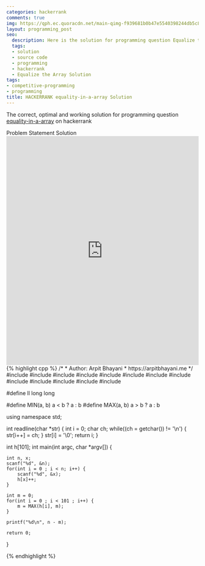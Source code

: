 ```yaml
---
categories: hackerrank
comments: true
img: https://qph.ec.quoracdn.net/main-qimg-f939681b0b47e5540398244db5c8966f?convert_to_webp=true
layout: programming_post
seo:
  description: Here is the solution for programming question Equalize the Array on hackerrank
  tags:
  - solution
  - source code
  - programming
  - hackerrank
  - Equalize the Array Solution
tags:
- competitive-programming
- programming
title: HACKERRANK equality-in-a-array Solution
---
```

The correct, optimal and working solution for programming question [equality-in-a-array](https://www.hackerrank.com/challenges/equality-in-a-array) on hackerrank

<div class="ui secondary pointing large menu">
  <a class="grey item" data-tab="problem-statement">
    Problem Statement
  </a>
  <a class="active item grey" data-tab="solution">
    Solution
  </a>
</div>
<div class="ui bottom attached tab" data-tab="problem-statement">
    <iframe src="https://www.hackerrank.com/challenges/equality-in-a-array" width="100%" height="600px" style="overflow: scroll; border: none;"></iframe>
</div>
<div class="ui bottom attached active tab" data-tab="solution">
{% highlight cpp %}
/*
 *  Author: Arpit Bhayani
 *  https://arpitbhayani.me
 */
#include <cmath>
#include <cstdio>
#include <cstdlib>
#include <climits>
#include <deque>
#include <iostream>
#include <list>
#include <limits>
#include <map>
#include <queue>
#include <set>
#include <stack>
#include <vector>

#define ll long long

#define MIN(a, b) a < b ? a : b
#define MAX(a, b) a > b ? a : b

using namespace std;

int readline(char *str) {
    int i = 0;
    char ch;
    while((ch = getchar()) != '\n') {
        str[i++] = ch;
    }
    str[i] = '\0';
    return i;
}

int h[101];
int main(int argc, char *argv[]) {

    int n, x;
    scanf("%d", &n);
    for(int i = 0 ; i < n; i++) {
        scanf("%d", &x);
        h[x]++;
    }

    int m = 0;
    for(int i = 0 ; i < 101 ; i++) {
        m = MAX(h[i], m);
    }

    printf("%d\n", n - m);

    return 0;
}

{% endhighlight %}
</div>
